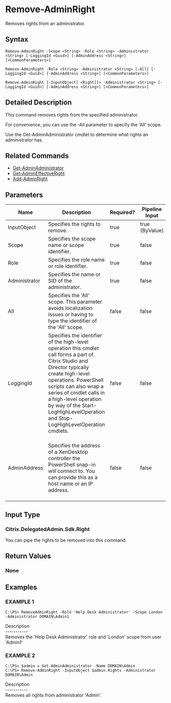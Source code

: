 ﻿# Remove-AdminRight

   Removes rights from an administrator.

## Syntax
```
Remove-AdminRight -Scope <String> -Role <String> -Administrator <String> [-LoggingId <Guid>] [-AdminAddress <String>] [<CommonParameters>]

Remove-AdminRight -Role <String> -Administrator <String> [-All] [-LoggingId <Guid>] [-AdminAddress <String>] [<CommonParameters>]

Remove-AdminRight [-InputObject] <Right[]> -Administrator <String> [-LoggingId <Guid>] [-AdminAddress <String>] [<CommonParameters>]
```

## Detailed Description
   This command removes rights from the specified administrator.

For convenience, you can use the -All parameter to specify the 'All' scope.

Use the Get-AdminAdministrator cmdlet to determine what rights an administrator has.

## Related Commands
  * [Get-AdminAdministrator](Get-AdminAdministrator.html)
  * [Get-AdminEffectiveRight](Get-AdminEffectiveRight.html)
  * [Add-AdminRight](Add-AdminRight.html)
## Parameters

| Name   | Description | Required? | Pipeline Input | Default Value |
| --- | --- | --- | --- | --- |
| InputObject | Specifies the rights to remove. | true | true (ByValue) |  |
| Scope | Specifies the scope name or scope identifier. | true | false |  |
| Role | Specifies the role name or role identifier. | true | false |  |
| Administrator | Specifies the name or SID of the administrator. | true | false |  |
| All | Specifies the 'All' scope. This parameter avoids localization issues or having to type the identifier of the 'All' scope. | false | false |  |
| LoggingId | Specifies the identifier of the high-level operation this cmdlet call forms a part of. Citrix Studio and Director typically create high-level operations. PowerShell scripts can also wrap a series of cmdlet calls in a high-level operation by way of the Start-LogHighLevelOperation and Stop-LogHighLevelOperation cmdlets. | false | false |  |
| AdminAddress | Specifies the address of a XenDesktop controller the PowerShell snap-in will connect to. You can provide this as a host name or an IP address. | false | false | Localhost. Once a value is provided by any cmdlet, this value becomes the default. |

## Input Type
### Citrix.DelegatedAdmin.Sdk.Right
   You can pipe the rights to be removed into this command.
## Return Values
### None
   
## Examples

### EXAMPLE 1
```
C:\PS> RemoveAdminRight -Role 'Help Desk Administrator' -Scope London -Administrator DOMAIN\Admin1
```
   Description<br>-----------<br>Removes the 'Help Desk Administrator' role and 'London' scope from user 'Admin1'
### EXAMPLE 2
```
C:\PS> $admin = Get-AdminAdministrator -Name DOMAIN\Admin
C:\PS> Remove-AdminRight -InputObject $admin.Rights -Administrator DOMAIN\Admin
```
   Description<br>-----------<br>Removes all rights from administrator 'Admin'.
